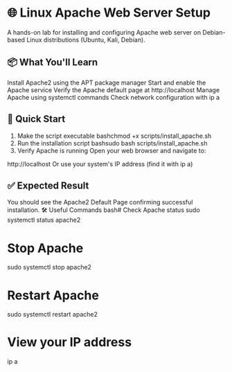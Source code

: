 # 🌐 Linux Apache Web Server Setup
A hands-on lab for installing and configuring Apache web server on Debian-based Linux distributions (Ubuntu, Kali, Debian).
## 📦 What You'll Learn

Install Apache2 using the APT package manager
Start and enable the Apache service
Verify the Apache default page at http://localhost
Manage Apache using systemctl commands
Check network configuration with ip a

## 🚀 Quick Start
1. Make the script executable
bashchmod +x scripts/install_apache.sh
2. Run the installation script
bashsudo bash scripts/install_apache.sh
3. Verify Apache is running
Open your web browser and navigate to:

http://localhost
Or use your system's IP address (find it with ip a)

## ✅ Expected Result
You should see the Apache2 Default Page confirming successful installation.
🛠️ Useful Commands
bash# Check Apache status
sudo systemctl status apache2

# Stop Apache
sudo systemctl stop apache2

# Restart Apache
sudo systemctl restart apache2

# View your IP address
ip a
